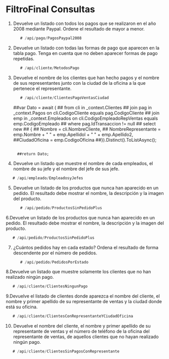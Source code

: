 # FiltroFinal Consultas

1. Devuelve un listado con todos los pagos que se realizaron en el año 2008 mediante Paypal. Ordene el resultado de mayor a menor.
   ```sql
      # /api/pago/PagosPaypal2008
   ```
2. Devuelve un listado con todas las formas de pago que aparecen en la tabla pago. Tenga en cuenta que no deben aparecer formas de pago repetidas.
   ```sql
      # /api/cliente/MetodosPago
   ```
3. Devuelve el nombre de los clientes que han hecho pagos y el nombre de sus representantes junto con la ciudad de la oficina a la que pertenece el representante.
   ```sql
      # /api/cliente/ClientesPagoVentasCiudad
   ```
   ##var Dato = await (
            ## from cli in _context.Clientes
            ## join pag in _context.Pagos on cli.CodigoCliente equals pag.CodigoCliente
            ## join emp in _context.Empleados on cli.CodigoEmpleadoRepVentas equals emp.CodigoEmpleado
            ## where pag.IdTransaccion != null
            ## select new
            ## {
                ## Nombre = cli.NombreCliente,
                ## NombreRepresentante = emp.Nombre + " " + emp.Apellidol + " " + emp.Apellido2,
                 ##CiudadOficina = emp.CodigoOficina
             ##}).Distinct().ToListAsync();
 ##
         ##return Dato;
4.  Devuelve un listado que muestre el nombre de cada empleados, el nombre de su jefe y el nombre del jefe de sus jefe.
   ```sql
      # /api/empleado/EmpleadosyJefes
   ```
5. Devuelve un listado de los productos que nunca han aparecido en un pedido. El resultado debe mostrar el nombre, la descripción y la imagen del producto.
   ```sql
      # /api/pedido/ProductosSinPedidoPlus
   ```
6.Devuelve un listado de los productos que nunca han aparecido en un pedido. El resultado debe mostrar el nombre, la descripción y la imagen del producto.
   ```sql
      # /api/pedido/ProductosSinPedidoPlus
   ```
7. ¿Cuántos pedidos hay en cada estado? Ordena el resultado de forma descendente por el número de pedidos.
   ```sql
      # /api/pedido/PedidosPorEstado
   ```
8.Devuelve un listado que muestre solamente los clientes que no han realizado ningún pago.
   ```sql
      # /api/cliente/ClientesNingunPago
   ```
9.Devuelve el listado de clientes donde aparezca el nombre del cliente, el nombre y primer apellido de su representante de ventas y la ciudad donde está su oficina.
   ```sql
      # /api/cliente/ClientesConRepresentanteYCiudadOficina
   ```
10. Devuelve el nombre del cliente, el nombre y primer apellido de su representante de ventas y el número de teléfono de la oficina del representante de ventas, de aquellos clientes que no hayan realizado ningún pago.
   ```sql
      # /api/cliente/ClientesSinPagosConRepresentante
   ```
